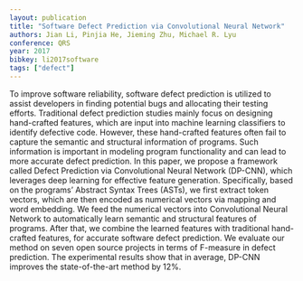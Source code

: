 ```yaml
---
layout: publication
title: "Software Defect Prediction via Convolutional Neural Network"
authors: Jian Li, Pinjia He, Jieming Zhu, Michael R. Lyu
conference: QRS
year: 2017
bibkey: li2017software
tags: ["defect"]
---
```

To improve software reliability, software defect prediction is utilized to assist developers in finding potential bugs
and allocating their testing efforts. Traditional defect prediction
studies mainly focus on designing hand-crafted features, which
are input into machine learning classifiers to identify defective
code. However, these hand-crafted features often fail to capture
the semantic and structural information of programs. Such
information is important in modeling program functionality and
can lead to more accurate defect prediction.
In this paper, we propose a framework called Defect Prediction
via Convolutional Neural Network (DP-CNN), which leverages
deep learning for effective feature generation. Specifically, based
on the programs’ Abstract Syntax Trees (ASTs), we first extract
token vectors, which are then encoded as numerical vectors
via mapping and word embedding. We feed the numerical
vectors into Convolutional Neural Network to automatically
learn semantic and structural features of programs. After that,
we combine the learned features with traditional hand-crafted
features, for accurate software defect prediction. We evaluate our
method on seven open source projects in terms of F-measure in
defect prediction. The experimental results show that in average,
DP-CNN improves the state-of-the-art method by 12%.

